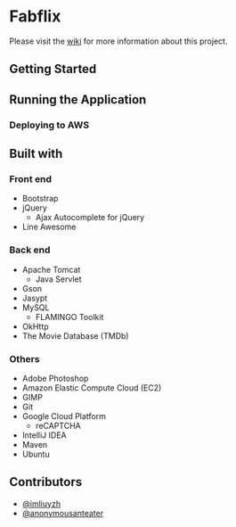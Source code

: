 # Fabflix
Please visit the [wiki](https://github.com/imliuyzh/fabflix/wiki) for more information about this project.

## Getting Started

## Running the Application

### Deploying to AWS

## Built with
### Front end
+ Bootstrap
+ jQuery
  + Ajax Autocomplete for jQuery
+ Line Awesome

### Back end
+ Apache Tomcat
  + Java Servlet
+ Gson
+ Jasypt
+ MySQL
  + FLAMINGO Toolkit
+ OkHttp
+ The Movie Database (TMDb)

### Others
+ Adobe Photoshop
+ Amazon Elastic Compute Cloud (EC2)
+ GIMP
+ Git
+ Google Cloud Platform
  + reCAPTCHA
+ IntelliJ IDEA
+ Maven
+ Ubuntu

## Contributors
+ [@imliuyzh](https://github.com/imliuyzh)
+ [@anonymousanteater](https://github.com/anonymousanteater)
